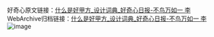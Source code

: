 好奇心原文链接：[什么是好甲方_设计词典_好奇心日报-不鸟万如一 李](https://www.qdaily.com/articles/5090.html)
WebArchive归档链接：[什么是好甲方_设计词典_好奇心日报-不鸟万如一 李](http://web.archive.org/web/20160406201420/http://www.qdaily.com/articles/5090.html)
![image](http://ww3.sinaimg.cn/large/007d5XDply1g3wd328wmij30u02ss7u6)